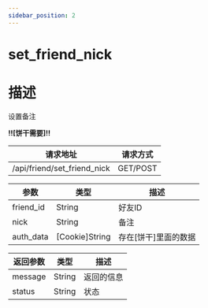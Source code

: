```yaml
---
sidebar_position: 2
---
```

# set_friend_nick
# 描述
设置备注

**!!\[饼干需要\]!!**

| 请求地址 | 请求方式 |
| --- | --- |
| /api/friend/set_friend_nick | GET/POST |


|参数|类型|描述|
|---|---|---|
|friend_id|String|好友ID|
|nick|String|备注|
|auth_data|\[Cookie\]String|存在\[饼干\]里面的数据|

|返回参数|类型|描述|
|---|---|---|
|message|String|返回的信息|
|status|String|状态|
